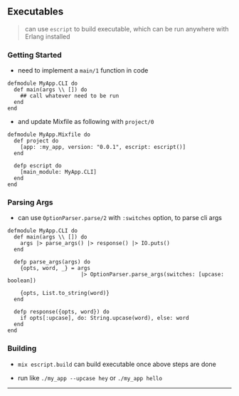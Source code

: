 
## Executables

> can use `escript` to build executable, which can be run anywhere with Erlang installed


### Getting Started

* need to implement a `main/1` function in code

```
defmodule MyApp.CLI do
  def main(args \\ []) do
    ## call whatever need to be run
  end
end
```

* and update Mixfile as following with `project/0`

```
defmodule MyApp.Mixfile do
  def project do
    [app: :my_app, version: "0.0.1", escript: escript()]
  end

  defp escript do
    [main_module: MyApp.CLI]
  end
end
```


### Parsing Args

* can use `OptionParser.parse/2` with `:switches` option, to parse cli args

```
defmodule MyApp.CLI do
  def main(args \\ []) do
    args |> parse_args() |> response() |> IO.puts()
  end

  defp parse_args(args) do
    {opts, word, _} = args
                       |> OptionParser.parse_args(switches: [upcase: boolean])

    {opts, List.to_string(word)}
  end

  defp response({opts, word}) do
    if opts[:upcase], do: String.upcase(word), else: word
  end
end
```


### Building

* `mix escript.build` can build executable once above steps are done

* run like `./my_app --upcase hey` or `./my_app hello`

---
